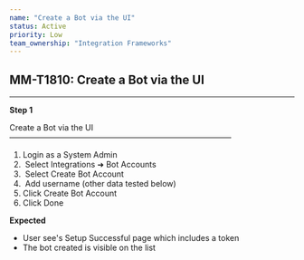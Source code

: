 ```yaml
---
name: "Create a Bot via the UI"
status: Active
priority: Low
team_ownership: "Integration Frameworks"
---
```


## MM-T1810: Create a Bot via the UI

---

**Step 1**

Create a Bot via the UI\
————————————————————————————

1. Login as a System Admin
2.  Select Integrations ➜ Bot Accounts
3.  Select Create Bot Account
4.  Add username (other data tested below)
5. Click Create Bot Account
6. Click Done

**Expected**

- User see's Setup Successful page which includes a token
- The bot created is visible on the list
